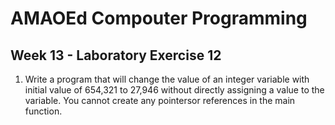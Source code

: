# AMAOEd Compouter Programming
## Week 13 - Laboratory Exercise 12

1.	Write a program that will change the value of an integer variable with initial value of 654,321 to 27,946 without directly assigning a value to the variable. You cannot create any pointersor references in the main function.

